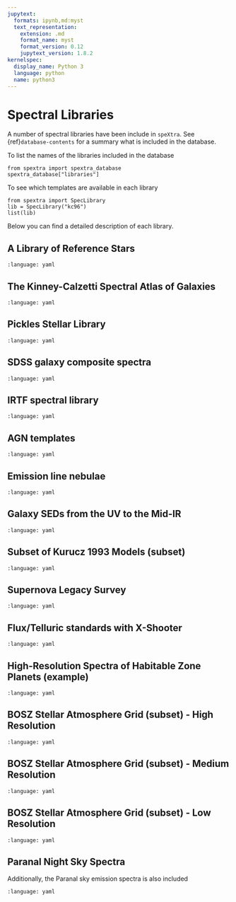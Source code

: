 ```yaml
---
jupytext:
  formats: ipynb,md:myst
  text_representation:
    extension: .md
    format_name: myst
    format_version: 0.12
    jupytext_version: 1.8.2
kernelspec:
  display_name: Python 3
  language: python
  name: python3
---
```


# Spectral Libraries

A number of spectral libraries have been include in `speXtra`.
See {ref}`database-contents` for a summary what is included in the database.

To list the names of the libraries included in the database

```{code-cell} ipython3
from spextra import spextra_database
spextra_database["libraries"]
```

To see which templates are available in each library

```{code-cell} ipython3
from spextra import SpecLibrary
lib = SpecLibrary("kc96")
list(lib)
```

Below you can find a detailed description of each library.

## A Library of Reference Stars

```{literalinclude} ../database/libraries/ref/index.yml
:language: yaml
```

## The Kinney-Calzetti Spectral Atlas of Galaxies

```{literalinclude} ../database/libraries/kc96/index.yml
:language: yaml
```

## Pickles Stellar Library

```{literalinclude} ../database/libraries/pickles/index.yml
:language: yaml
```

## SDSS galaxy composite spectra

```{literalinclude} ../database/libraries/dobos/index.yml
:language: yaml
```

## IRTF spectral library

```{literalinclude} ../database/libraries/irtf/index.yml
:language: yaml
```

## AGN templates

```{literalinclude} ../database/libraries/agn/index.yml
:language: yaml
```

## Emission line nebulae

```{literalinclude} ../database/libraries/nebulae/index.yml
:language: yaml
```

## Galaxy SEDs from the UV to the Mid-IR

```{literalinclude} ../database/libraries/brown/index.yml
:language: yaml
```

## Subset of Kurucz 1993 Models (subset)

```{literalinclude} ../database/libraries/kurucz/index.yml
:language: yaml
```

## Supernova Legacy Survey

```{literalinclude} ../database/libraries/sne/index.yml
:language: yaml
```

## Flux/Telluric standards with X-Shooter

```{literalinclude} ../database/libraries/moehler/index.yml
:language: yaml
```

## High-Resolution Spectra of Habitable Zone Planets (example)

```{literalinclude} ../database/libraries/madden/index.yml
:language: yaml
```

## BOSZ Stellar Atmosphere Grid (subset) - High Resolution

```{literalinclude} ../database/libraries/bosz/hr/index.yml
:language: yaml
```

## BOSZ Stellar Atmosphere Grid (subset) - Medium Resolution

```{literalinclude} ../database/libraries/bosz/mr/index.yml
:language: yaml
```

## BOSZ Stellar Atmosphere Grid (subset) - Low Resolution

```{literalinclude} ../database/libraries/bosz/lr/index.yml
:language: yaml
```

## Paranal Night Sky Spectra

Additionally, the Paranal sky emission spectra is also included

```{literalinclude} ../database/libraries/sky/index.yml
:language: yaml
```
